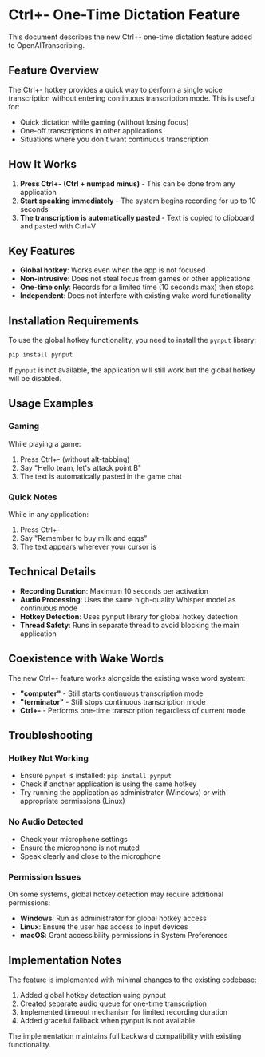 # Ctrl+- One-Time Dictation Feature

This document describes the new Ctrl+- one-time dictation feature added to OpenAITranscribing.

## Feature Overview

The Ctrl+- hotkey provides a quick way to perform a single voice transcription without entering continuous transcription mode. This is useful for:

- Quick dictation while gaming (without losing focus)
- One-off transcriptions in other applications
- Situations where you don't want continuous transcription

## How It Works

1. **Press Ctrl+- (Ctrl + numpad minus)** - This can be done from any application
2. **Start speaking immediately** - The system begins recording for up to 10 seconds
3. **The transcription is automatically pasted** - Text is copied to clipboard and pasted with Ctrl+V

## Key Features

- **Global hotkey**: Works even when the app is not focused
- **Non-intrusive**: Does not steal focus from games or other applications
- **One-time only**: Records for a limited time (10 seconds max) then stops
- **Independent**: Does not interfere with existing wake word functionality

## Installation Requirements

To use the global hotkey functionality, you need to install the `pynput` library:

```bash
pip install pynput
```

If `pynput` is not available, the application will still work but the global hotkey will be disabled.

## Usage Examples

### Gaming
While playing a game:
1. Press Ctrl+- (without alt-tabbing)
2. Say "Hello team, let's attack point B"
3. The text is automatically pasted in the game chat

### Quick Notes
While in any application:
1. Press Ctrl+-
2. Say "Remember to buy milk and eggs"
3. The text appears wherever your cursor is

## Technical Details

- **Recording Duration**: Maximum 10 seconds per activation
- **Audio Processing**: Uses the same high-quality Whisper model as continuous mode
- **Hotkey Detection**: Uses pynput library for global hotkey detection
- **Thread Safety**: Runs in separate thread to avoid blocking the main application

## Coexistence with Wake Words

The new Ctrl+- feature works alongside the existing wake word system:

- **"computer"** - Still starts continuous transcription mode
- **"terminator"** - Still stops continuous transcription mode  
- **Ctrl+-** - Performs one-time transcription regardless of current mode

## Troubleshooting

### Hotkey Not Working
- Ensure `pynput` is installed: `pip install pynput`
- Check if another application is using the same hotkey
- Try running the application as administrator (Windows) or with appropriate permissions (Linux)

### No Audio Detected
- Check your microphone settings
- Ensure the microphone is not muted
- Speak clearly and close to the microphone

### Permission Issues
On some systems, global hotkey detection may require additional permissions:
- **Windows**: Run as administrator for global hotkey access
- **Linux**: Ensure the user has access to input devices
- **macOS**: Grant accessibility permissions in System Preferences

## Implementation Notes

The feature is implemented with minimal changes to the existing codebase:

1. Added global hotkey detection using pynput
2. Created separate audio queue for one-time transcription
3. Implemented timeout mechanism for limited recording duration
4. Added graceful fallback when pynput is not available

The implementation maintains full backward compatibility with existing functionality.